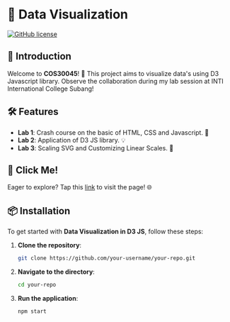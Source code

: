 # 🚀 Data Visualization

[![GitHub license](https://img.shields.io/badge/license-MIT-blue.svg)](LICENSE) 

## 🌟 Introduction

Welcome to **COS30045**! 🎉 This project aims to visualize data's using D3 Javascript library. Observe the collaboration during my lab session at INTI International College Subang! 

## 🛠️ Features

- **Lab 1**: Crash course on the basic of HTML, CSS and Javascript. 🚀
- **Lab 2**: Application of D3 JS library. 💡
- **Lab 3**: Scaling SVG and Customizing Linear Scales. 📏

## 📄 Click Me! 
Eager to explore? Tap this [link](https://elvinny-is-coding.github.io/Data-Visualization/index.html) to visit the page! 🌐

## 📦 Installation

To get started with **Data Visualization in D3 JS**, follow these steps:

1. **Clone the repository**: 
    ```bash
    git clone https://github.com/your-username/your-repo.git
    ```
2. **Navigate to the directory**: 
    ```bash
    cd your-repo
    ```
3. **Run the application**: 
    ```bash
    npm start
    ```

